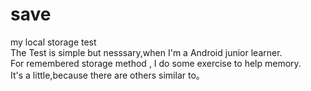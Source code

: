 # save
my local storage test  
The Test is simple but nesssary,when I'm a Android junior learner.  
For remembered storage method , I do some exercise to help memory.  
It's a little,because there are others similar to。
